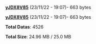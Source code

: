 [**yJDX8V85**](/data/yJDX8V85.txt) (23/11/22 - 19:07)- 663 bytes

[**yJDX8V85**](/data/yJDX8V85.txt) (23/11/22 - 19:07)- 663 bytes

**Total Datas**: 4526

**Total Size**: 24.96 MB / 25.0 MB